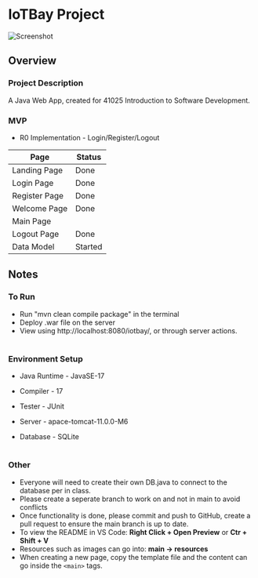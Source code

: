 # IoTBay Project

![Screenshot](/src/main/resources/images/register.png)

## Overview

### Project Description

A Java Web App, created for 41025 Introduction to Software Development.


### MVP

- R0 Implementation - Login/Register/Logout


| Page               |             Status |
|--------------------|--------------------|
| Landing Page       | Done               |
| Login Page         | Done               |
| Register Page      | Done               |
| Welcome Page	     | Done               |
| Main Page          |                    |
| Logout Page        | Done               |
| Data Model         | Started            |

<!--
>- **Landing page** – Implement the landing page or home
page of the IoTBay application. It is the starting point of
the web application and should provide the options of
login and register for users.
>- **Login page** – Implement the login page using a web
form (e.g. JSP). The login page must post the form-data
to the welcome page.
>- **Register page** – Implement the register page using a
web form (e.g. JSP). The register page must post the
form-data to the welcome page.
>- **Welcome page** – Implement the welcome page to
retrieve the posted form-data from the register page and
the login page. The welcome page must use JavaBeans
and sessions to transport the logged-in user data to the
main page.
>- **Main page** – Implement the main page to retrieve the
user Beans saved into the session and display it. The
main page must provide a logout link.
>- **Logout page** – Implement the logout page for users to
use from the main page. The logout page must redirect
users to the landing page and terminate the session.
>- **Data model** – Create an initial version of the IoTBay
software application data model (JavaBeans).

-->


## Notes
### To Run
- Run "mvn clean compile package" in the terminal
- Deploy .war file on the server
- View using http://localhost:8080/iotbay/, or through server actions. 

#
### Environment Setup

- Java Runtime - JavaSE-17

- Compiler - 17

- Tester - JUnit

- Server - apace-tomcat-11.0.0-M6

- Database - SQLite

#
### Other
- Everyone will need to create their own DB.java to connect to the database per in class. 
- Please create a seperate branch to work on and not in main to avoid conflicts
- Once functionality is done, please commit and push to GitHub, create a pull request to ensure the main branch is up to date. 
- To view the README in VS Code: **Right Click + Open Preview** or **Ctr + Shift + V**
- Resources such as images can go into: **main -> resources**
- When creating a new page, copy the template file and the content can go inside the `<main>` tags.

